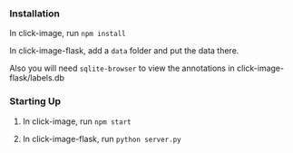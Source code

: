 ### Installation
In click-image, run `npm install`

In click-image-flask, add a `data` folder and put the data there. 

Also you will need `sqlite-browser` to view the annotations in click-image-flask/labels.db

### Starting Up
1. In click-image, run `npm start`
   
2. In click-image-flask, run `python server.py`